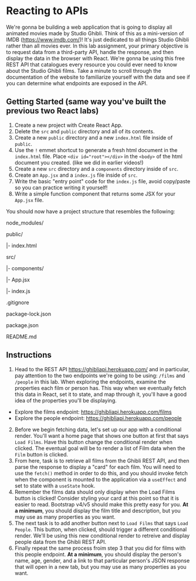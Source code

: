 # Reacting to APIs
We're gonna be building a web application that is going to display all animated movies made by Studio Ghibli. Think of this as a mini-version of IMDB (https://www.imdb.com/)! It's just dedicated to all things Studio Ghibli rather than all movies ever. In this lab assignment, your primary objective is to request data from a third-party API, handle the response, and then display the data in the browser with React. We're gonna be using this free REST API that catalogues every resource you could ever need to know about the Studio Ghibli films. Take a minute to scroll through the documentation of the website to familiarize yourself with the data and see if you can determine what endpoints are exposed in the API.

 

## Getting Started (same way you've built the previous two React labs)
1. Create a new project with Create React App.
2. Delete the `src` and `public` directory and all of its contents.
3. Create a new `public` directory and a new `index.html` file inside of `public`.
4. Use the `!` emmet shortcut to generate a fresh html document in the `index.html` file. Place `<div id="root"></div>` in the `<body>` of the html document you created. (like we did in earlier videos!)
5. Create a new `src` directory and a `components` directory inside of `src`.
6. Create an `App.jsx` and a `index.js` file inside of `src`.
7. Write the basic "entry point" code for the `index.js` file, avoid copy/paste so you can practice writing it yourself!
8. Write a simple function component that returns some JSX for your `App.jsx` file.

You should now have a project structure that resembles the following:

node_modules/

public/

|- index.html

src/

|- components/

|- App.jsx

|- index.js

.gitignore

package-lock.json

package.json

README.md

## Instructions
1. Head to the REST API https://ghibliapi.herokuapp.com/ and in particular, pay attention to the two endpoints we're going to be using: `/films` and `/people` in this lab. When exploring the endpoints, examine the properties each film or person has. This way when we eventually fetch this data in React, set it to state, and map through it, you'll have a good idea of the properties you'll be displaying.
* Explore the films endpoint: https://ghibliapi.herokuapp.com/films
* Explore the people endpoint: https://ghibliapi.herokuapp.com/people
2. Before we begin fetching data, let's set up our app with a conditional render. You'll want a home page that shows one button at first that says `Load Films`. Have this button change the conditional render when clicked. The eventual goal will be to render a list of Film data when the `Film` button is clicked.
3. From here, task is to retrieve all films from the Ghibli REST API, and then parse the response to display a "card" for each film. You will need to use the `fetch()` method in order to do this, and you should invoke fetch when the component is mounted to the application via a `useEffect` and set to state with a `useState` hook.
4. Remember the films data should only display when the Load Films button is clicked!
Consider styling your card at this point so that it is easier to read. Bootstrap v4/v5 should make this pretty easy for you. **At a minimum**, you should display the film title and description, but you may use as many properties as you want.
5. The next task is to add another button next to `Load Films` that says `Load People`. This button, when clicked, should trigger a different conditional render. We'll be using this new conditional render to retreive and display people data from the Ghibli REST API.
6. Finally repeat the same process froim step 3 that you did for films with this people endpoint. **At a minimum**, you should display the person's name, age, gender, and a link to that particular person's JSON response that will open in a new tab, but you may use as many properties as you want.